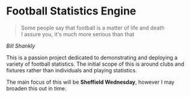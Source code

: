 # Football Statistics Engine

> Some people say that football is a matter of life and death\
> I assure you, it's much more serious than that

_Bill Shankly_

This is a passion project dedicated to demonstrating and deploying a variety of football statistics. 
The initial scope of this is around clubs and fixtures rather than individuals and playing statistics.

The main focus of this will be **Sheffield Wednesday**, however I may broaden this out in time.
